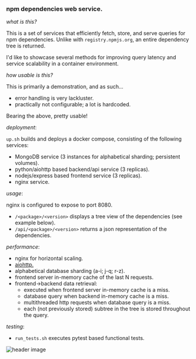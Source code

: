 ### npm dependencies web service.

*what is this?*

This is a set of services that efficiently fetch, store, and serve
queries for npm dependencies. Unlike with `registry.npmjs.org`, an entire
dependency tree is returned.

I'd like to showcase several methods for improving query latency and
service scalability in a container environment.

*how usable is this?*

This is primarily a demonstration, and as such...
- error handling is very lackluster.
- practically not configurable; a lot is hardcoded.

Bearing the above, pretty usable!

*deployment*:

```up.sh``` builds and deploys a docker compose, consisting of the following services:

- MongoDB service (3 instances for alphabetical sharding; persistent volumes).
- python/aiohttp based backend/api service (3 replicas).
- nodejs/express based frontend service (3 replicas).
- nginx service.

*usage*:

nginx is configured to expose to port 8080.
- ```/<package>/<version>``` displays a tree view of the dependencies (see example below).
- ```/api/<package>/<version>``` returns a json representation of the dependencies.

*performance*:
- nginx for horizontal scaling.
- [aiohttp.](http://y.tsutsumi.io/aiohttp-vs-multithreaded-flask-for-high-io-applications.html)
- alphabetical database sharding (a-i; j-q; r-z).
- frontend server in-memory cache of the last N requests.
- frontend->backend data retrieval:
  - executed when frontend server in-memory cache is a miss.
  - database query when backend in-memory cache is a miss.
  - multithreaded http requests when database query is a miss.
  - each (not previously stored) subtree in the tree is stored throughout the query.

*testing*:

- ```run_tests.sh``` executes pytest based functional tests.

![header image](https://github.com/leongold/dep-view/blob/master/dep-view-demo.png)
